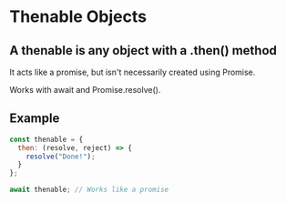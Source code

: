 # Thenable Objects

## A thenable is any object with a .then() method
It acts like a promise, but isn't necessarily created using Promise.

Works with await and Promise.resolve().

## Example
```javascript
const thenable = {
  then: (resolve, reject) => {
    resolve("Done!");
  }
};

await thenable; // Works like a promise
```